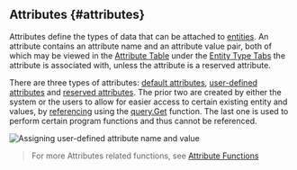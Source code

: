 ## Attributes {#attributes}

Attributes define the types of data that can be attached to [entities](Entities.md). An attribute contains an attribute name and an attribute value pair, both of which may be viewed in the [Attribute Table](../chapter_1_mobius_interface/3D_view.md) under the [Entity Type Tabs](../chapter_1_mobius_interface/3D_view.md) the attribute is associated with, unless the attribute is a reserved attribute. 

There are three types of attributes: [default attributes](Default_Attributes.md), [user-defined attributes](User_Defined_Attributes.md) and [reserved attributes](Reserved_Attributes.md). The prior two are created by either the system or the users to allow for easier access to certain existing entity and values, by [referencing](..\chapter_3_procedures\Rules.md) using the [query.Get](..\chapter_3_procedures\QueryGet.md) function. The last one is used to perform certain program functions and thus cannot be referenced.

![Assigning user-defined attribute name and value](..\..\assets\chapter_2_assets\Attributes.jpg)

> For more Attributes related functions, see [Attribute Functions](..\chapter_3_procedures\AttributeFunctions.md)